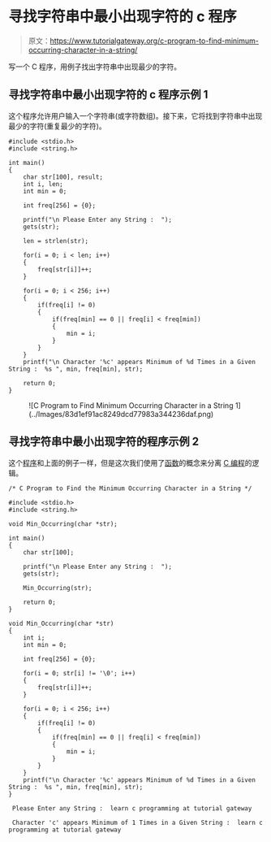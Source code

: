 # 寻找字符串中最小出现字符的 c 程序

> 原文：<https://www.tutorialgateway.org/c-program-to-find-minimum-occurring-character-in-a-string/>

写一个 C 程序，用例子找出字符串中出现最少的字符。

## 寻找字符串中最小出现字符的 c 程序示例 1

这个程序允许用户输入一个字符串(或字符数组)。接下来，它将找到字符串中出现最少的字符(重复最少的字符)。

```
#include <stdio.h>
#include <string.h>

int main()
{
  	char str[100], result;
  	int i, len;
  	int min = 0;

  	int freq[256] = {0}; 

  	printf("\n Please Enter any String :  ");
  	gets(str);

  	len = strlen(str);

  	for(i = 0; i < len; i++)
  	{
  		freq[str[i]]++;
	}

  	for(i = 0; i < 256; i++)
  	{
		if(freq[i] != 0)
		{
			if(freq[min] == 0 || freq[i] < freq[min])
			{
				min = i;
			}
		}
	}
	printf("\n Character '%c' appears Minimum of %d Times in a Given String :  %s ", min, freq[min], str);

  	return 0;
}
```

<figure class="wp-block-image">![C Program to Find Minimum Occurring Character in a String 1](../Images/83d1ef91ac8249dcd77983a344236daf.png)</figure>

## 寻找字符串中最小出现字符的程序示例 2

这个[程序](https://www.tutorialgateway.org/c-programming-examples/)和上面的例子一样，但是这次我们使用了[函数](https://www.tutorialgateway.org/functions-in-c/)的概念来分离 [C 编程](https://www.tutorialgateway.org/c-programming/)的逻辑。

```
/* C Program to Find the Minimum Occurring Character in a String */

#include <stdio.h>
#include <string.h>

void Min_Occurring(char *str);

int main()
{
  	char str[100];

  	printf("\n Please Enter any String :  ");
  	gets(str);

  	Min_Occurring(str);

  	return 0;
}

void Min_Occurring(char *str)
{
	int i;
  	int min = 0;

  	int freq[256] = {0}; 

  	for(i = 0; str[i] != '\0'; i++)
  	{
  		freq[str[i]]++;
	}

  	for(i = 0; i < 256; i++)
  	{
		if(freq[i] != 0)
		{
			if(freq[min] == 0 || freq[i] < freq[min])
			{
				min = i;
			}
		}
	}
	printf("\n Character '%c' appears Minimum of %d Times in a Given String :  %s ", min, freq[min], str);
}
```

```
 Please Enter any String :  learn c programming at tutorial gateway

 Character 'c' appears Minimum of 1 Times in a Given String :  learn c programming at tutorial gateway
```